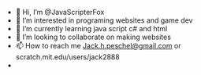 - 👋 Hi, I’m @JavaScripterFox
- 👀 I’m interested in programing websites and game dev
- 🌱 I’m currently learning java script c# and html
- 💞️ I’m looking to collaborate on making websites
- 📫 How to reach me Jack.h.peschel@gmail.com or scratch.mit.edu/users/jack2888
- 

<!---
JavaScripterFox/JavaScripterFox is a ✨ special ✨ repository because its `README.md` (this file) appears on your GitHub profile.
You can click the Preview link to take a look at your changes.
--->
